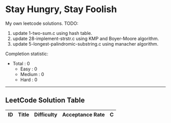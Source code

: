 # Stay Hungry, Stay Foolish
My own leetcode solutions.
TODO:
1. update 1-two-sum.c using hash table.
2. update 28-implement-strstr.c using KMP and Boyer-Moore algorithm.
3. update 5-longest-palindromic-substring.c using manacher algorithm.

Completion statistic:<br>
- Total : 0<br>
    - Easy : 0<br>
    - Medium : 0<br>
    - Hard : 0<br>

-----------------------
## LeetCode Solution Table
| ID | Title | Difficulty | Acceptance Rate | C |
|:---:|:---:|:---:|:---:|:---:|
